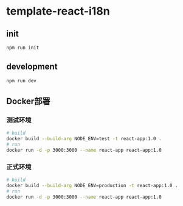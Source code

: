 # template-react-i18n

## init

```sh
npm run init
```

## development

```sh
npm run dev
```

## Docker部署

### 测试环境
```sh
# build
docker build --build-arg NODE_ENV=test -t react-app:1.0 .
# run
docker run -d -p 3000:3000 --name react-app react-app:1.0
```

### 正式环境
```sh
# build
docker build --build-arg NODE_ENV=production -t react-app:1.0 .
# run
docker run -d -p 3000:3000 --name react-app react-app:1.0
```
